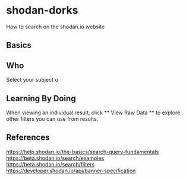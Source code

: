 # shodan-dorks
How to search on the shodan.io website

## Basics ##



## Who ##
Select your subject o








## Learning By Doing ##
When viewing an individual result, click ** View Raw Data ** to explore other filters you can use from results.

## References ##
https://help.shodan.io/the-basics/search-query-fundamentals
https://beta.shodan.io/search/examples
https://beta.shodan.io/search/filters
https://developer.shodan.io/api/banner-specification
